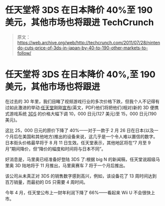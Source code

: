 # 任天堂将 3DS 在日本降价 40%至 190 美元，其他市场也将跟进 TechCrunch

> 原文：<https://web.archive.org/web/http://techcrunch.com/2011/07/28/nintendo-cuts-price-of-3ds-in-japan-by-40-to-190-other-markets-to-follow/>

# 任天堂将 3DS 在日本降价 40%,至 190 美元，其他市场也将跟进

在过去的 30 年里，我们目睹了视频游戏行业的多次价格下跌，但我个人不记得有过如此激进的举动:[任天堂](https://web.archive.org/web/20230204190217/https://techcrunch.com/tag/nintendo)刚刚[宣布](https://web.archive.org/web/20230204190217/http://www.nintendo.co.jp/ir/pdf/2011/110728_3e.pdf)(英文，PDF)他们将把他们(相对)新的 3D 便携式游戏系统 [3DS](https://web.archive.org/web/20230204190217/https://techcrunch.com/tag/3ds/) 的价格大幅下调 10，000 日元(127 美元)至 15，000 日元(190 美元)。

这比 25，000 日元的原价下降了 40%——对于一款于 2 月 26 日在日本(以及一个月后在美国和其他地方)推出的设备来说，这几乎是一个令人难以置信的数字。日本街头价格最早将于 8 月 11 日生效。任天堂表示，其他地区将在“7 月至 9 月”期间降价，但“降价的幅度和时间将与日本不同”。

好消息是，马里奥已经准备好登陆 3DS 了:根据 big N 的新闻稿，任天堂说超级马里奥 3D 陆地将于 11 月推出，马里奥赛车 7 将于一个月后推出。

该公司从未真正对 3DS 的销售数字感到高兴，例如，该设备花了 13 周时间达到百万销量，而最初的 DS 只需要 4 周时间。

今年 4 月，任天堂公布上一财年利润下降了 66%——看起来 Wii U 不会很快上市。